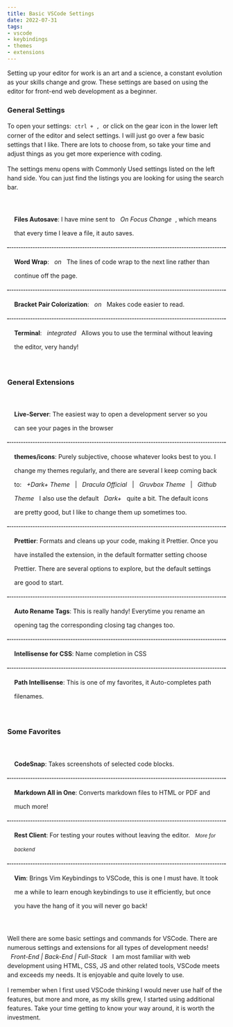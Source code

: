 ```yaml
---
title: Basic VSCode Settings
date: 2022-07-31
tags:
- vscode
- keybindings
- themes
- extensions
---
```


Setting up your editor for work is an art and a science, a constant evolution as your skills change and grow. These settings are based on using the editor for front-end web development as a beginner.

### General Settings

To open your settings: <code>ctrl + ,</code> or click on the gear icon in the lower left corner of the editor and select settings. I will just go over a few basic settings that I like. There are lots to choose from, so take your time and adjust things as you get more experience with coding.

The settings menu opens with Commonly Used settings listed on the left hand side. You can just find the listings you are looking for using the search bar.

- **Files Autosave**: I have mine sent to _On Focus Change_, which means that every time I leave a file, it auto saves.
- **Word Wrap**: _on_ The lines of code wrap to the next line rather than continue off the page.
- **Bracket Pair Colorization**: _on_ Makes code easier to read.
- **Terminal**: _integrated_ Allows you to use the terminal without leaving the editor, very handy!

### General Extensions

- **Live-Server**: The easiest way to open a development server so you can see your pages in the browser
- **themes/icons**: Purely subjective, choose whatever looks best to you. I change my themes regularly, and there are several I keep coming back to: _+Dark+ Theme_ | _Dracula Official_ | _Gruvbox Theme_ | _Github Theme_ I also use the default _Dark+_ quite a bit. The default icons are pretty good, but I like to change them up sometimes too.
- **Prettier**: Formats and cleans up your code, making it Prettier. Once you have installed the extension, in the default formatter setting choose Prettier. There are several options to explore, but the default settings are good to start.
- **Auto Rename Tags**: This is really handy! Everytime you rename an opening tag the corresponding closing tag changes too.
- **Intellisense for CSS**: Name completion in CSS
- **Path Intellisense**: This is one of my favorites, it Auto-completes path filenames.

### Some Favorites

- **CodeSnap**: Takes screenshots of selected code blocks.
- **Markdown All in One**: Converts markdown files to HTML or PDF and much more!
- **Rest Client**: For testing your routes without leaving the editor. <small><em>More for backend</em></small>
- **Vim**: Brings Vim Keybindings to VSCode, this is one I must have. It took me a while to learn enough keybindings to use it efficiently, but once you have the hang of it you will never go back!

Well there are some basic settings and commands for VSCode. There are numerous settings and extensions for all types of development needs! <em class="em-text">Front-End | Back-End | Full-Stack</em> I am most familiar with web development using HTML, CSS, JS and other related tools, VSCode meets and exceeds my needs. It is enjoyable and quite lovely to use.

I remember when I first used VSCode thinking I would never use half of the features, but more and more, as my skills grew, I started using additional features. Take your time getting to know your way around, it is worth the investment.

<style>
    code {
        background: var(--clr-black-blue-50);
        color: var(--clr-grey-blue-xlt);
        padding: .25rem;
    }
    ul {
        background: var(--clr-black-blue-50);
        padding: 1rem 0;
        margin: 1rem 0;
    }
    li {
        list-style: none;
        color: var(--clr-grey-blue-xlt);
        border-bottom: 2px dotted;
        padding:  1rem;
        line-height: 2rem;
    }
    li:last-child {
        border-bottom: none;
    }
    strong {
        /* text-decoration: underline; */
        color: var(--clr-black-blue);
    }
    em {
        color: var(--clr-grey-blue-lt);
        background: var(--clr-black-blue-25);
        padding: .25rem .5rem;
    }
    p {
        line-height: 1.5;
    }
    .em-text {
        background-color: var(--clr-black-blue-50);
    }
</style>




